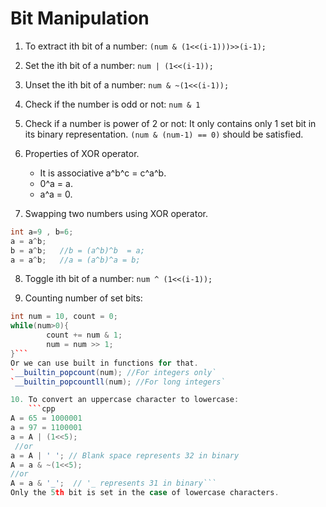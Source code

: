 # Bit Manipulation
1. To extract ith bit of a number:
	`(num & (1<<(i-1)))>>(i-1);`

2. Set the ith bit of a number:
	`num | (1<<(i-1));`
	
3. Unset the ith bit of a number:
	`num & ~(1<<(i-1));`
	
4.  Check if the number is odd or not:
	`num & 1`
	
5. Check if a number is power of 2 or not:
	It only contains only 1 set bit in its binary representation.
	`(num & (num-1) == 0)` should be satisfied.
	
6. Properties of XOR operator.
	- It is associative a^b^c = c^a^b.
	- 0^a = a.
	- a^a = 0.

7. Swapping two numbers using XOR operator.
```cpp
int a=9 , b=6;
a = a^b; 
b = a^b;   //b = (a^b)^b  = a;
a = a^b;   //a = (a^b)^a = b;
```
8. Toggle ith bit of a number:
	`num ^ (1<<(i-1));`

9. Counting number of set bits:
```cpp
int num = 10, count = 0;
while(num>0){
		count += num & 1;
		num = num >> 1;
}```
Or we can use built in functions for that.
`__builtin_popcount(num); //For integers only`
`__builtin_popcountll(num); //For long integers`

10. To convert an uppercase character to lowercase:
	```cpp
A = 65 = 1000001
a = 97 = 1100001
a = A | (1<<5);
 //or
a = A | ' '; // Blank space represents 32 in binary
A = a & ~(1<<5);
//or
A = a & '_';  // '_ represents 31 in binary```
Only the 5th bit is set in the case of lowercase characters.
